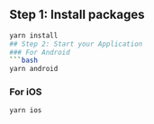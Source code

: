 ## Step 1: Install packages
```bash
yarn install
## Step 2: Start your Application
### For Android
```bash
yarn android
```
### For iOS
```bash
yarn ios
```